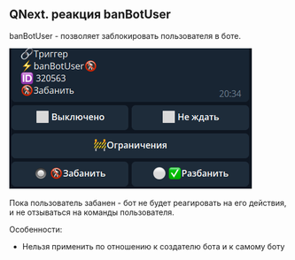 ## QNext. реакция banBotUser

banBotUser - позволяет заблокировать пользователя в боте.

![](./1.png)

Пока пользователь забанен - бот не будет реагировать на его действия, и не отзываться на команды пользователя.



Особенности:
* Нельзя применить по отношению к создателю бота и к самому боту




